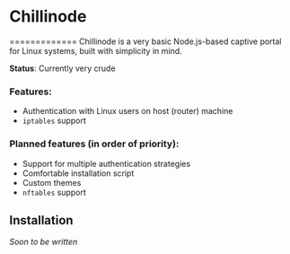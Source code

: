 # Chillinode
=============
Chillinode is a very basic Node.js-based captive portal for Linux systems, built with simplicity in mind.

**Status**: Currently very crude

### Features:
 - Authentication with Linux users on host (router) machine
 - `iptables` support

 
### Planned features (in order of priority):
 - Support for multiple authentication strategies
 - Comfortable installation script
 - Custom themes
 - `nftables` support
 
## Installation
*Soon to be written*
